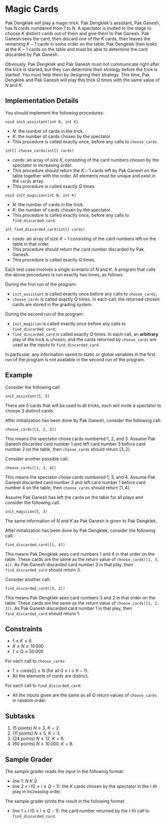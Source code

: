 # Magic Cards

Pak Dengklek will play a magic trick. Pak Dengklek's assistant, Pak Ganesh, has $N$ cards numbered
from $1$ to $N$. A spectator is invited to the stage to choose $K$ distinct cards out of them and
give them to Pak Ganesh. Pak Ganesh sees the card, then discard one of the $K$ cards, then leaves
the remaining $K - 1$ cards in some order on the table. Pak Dengklek then looks at the $K - 1$ cards
on the table and must be able to determine the card discarded by Pak Ganesh.

Obviously, Pak Dengklek and Pak Ganesh must not communicate right after the trick is started, but
they can determine their strategy before the trick is started. You must help them by designing
their strategy. This time, Pak Dengklek and Pak Ganesh will play this trick $Q$ times with the
same value of $N$ and $K$.

## Implementation Details

You should implement the following procedures:

```
void init_assistant(int N, int K)
```

* $N$: the number of cards in the trick.
* $K$: the number of cards chosen by the spectator.
* This procedure is called exactly once, before any calls to `choose_cards`.

```
int[] choose_cards(int[] cards)
```

* $cards$: an array of size $K$, consisting of the card numbers chosen by the spectator in
  increasing order.
* This procedure should return the $K - 1$ cards left by Pak Ganesh on the table together with the
  order. All elements must be unique and exist in the `cards` array.
* This procedure is called exactly $Q$ times.


```
void init_magician(int N, int K)
```

* $N$: the number of cards in the trick.
* $K$: the number of cards chosen by the spectator.
* This procedure is called exactly once, before any calls to `find_discarded_card`.

```
int find_discarded_card(int[] cards)
```

* $cards$: an array of size $K - 1$ consisting of the card numbers left on the table in that order.
* This procedure should return the card number discarded by Pak Ganesh.
* This procedure is called exactly $Q$ times.

Each test case involves a single scenario of $N$ and $K$. A program that calls the above procedures
is run exactly two times, as follows.

During the first run of the program:

* `init_assistant` is called exactly once before any calls to `choose_cards`;
* `choose_cards` is called exactly $Q$ times. In each call, the returned chosen cards are stored in
  the grading system.

During the second run of the program:

* `init_magician` is called exactly once before any calls to `find_discarded_card`;
* `find_discarded_card` is called exactly $Q$ times. In each call, an **arbitrary** play of the
  trick is chosen, and the cards returned by `choose_cards` are used as the inputs to
  `find_discarded_card`.

In particular, any information saved to static or global variables in the first run of the program
is not available in the second run of the program.

## Example

Consider the following call:

```
init_assistant(5, 3)
```

There are $5$ cards that will be used in all tricks, each will invite a spectator to choose $3$
distinct cards.

After initialization has been done by Pak Ganesh, consider the following call:

```
choose_cards([1, 2, 3])
```

This means the spectator chose cards numbered $1$, $2$, and $3$. Assume Pak Ganesh discarded card
number $1$ and left card number $3$ before card number $2$ on the table, then `choose_cards` should
return $[3, 2]$.

Consider another possible call:

```
choose_cards([1, 3, 4])
```

This means the spectator chose cards numbered $1$, $3$, and $4$. Assume Pak Ganesh discarded card
number $3$ and left card number $1$ before card number $4$ on the table, then `choose_cards` should
return $[1, 4]$.

Assume Pak Ganesh has left the cards on the table for all plays and consider the following call:

```
init_magician(5, 3)
```

The same information of $N$ and $K$ as Pak Ganesh is given to Pak Dengklek.

After initialization has been done by Pak Dengklek, consider the following call:

```
find_discarded_card([1, 4])
```

This means Pak Dengklek sees card numbers $1$ and $4$ in that order on the table. These cards are
the same as the return value of `choose_cards([1, 3, 4])`. As Pak Ganesh discarded card number $3$
in that play, then `find_discarded_card` should return $3$.

Consider another call:

```
find_discarded_card([3, 2])
```

This means Pak Dengklek sees card numbers $3$ and $2$ in that order on the table. These cards are
the same as the return value of `choose_cards([1, 2, 3])`. As Pak Ganesh discarded card number $1$
in that play, then `find_discarded_card` should return $1$.

## Constraints

* $1 \le K \le 8$
* $K \le N \le 10\,000$
* $1 \le Q \le 50\,000$

For each call to `choose_cards`:

* $1 \le cards[i] \le N$ (for all $0 \le i \le K - 1$).
* All the elements of $cards$ are distinct.

For each call to `find_discarded_card`:

* All the inputs given are the same as all $Q$ return values of `choose_cards` in random order.

## Subtasks

1. (5 points) $N \le 3$, $K = 2$.
2. (11 points) $N \le 5$, $K = 3$.
3. (24 points) $N \le 12$, $K = 6$.
4. (60 points) $N \le 10\,000$, $K = 8$.

## Sample Grader

The sample grader reads the input in the following format:

* line $1$: $N \; K \; Q$
* line $2 + i$ ($0 \le i \le Q - 1$): the $K$ cards chosen by the spectator in the $i$-th play in increasing order.

The sample grader prints the result in the following format:

* line $1 + i$ ($0 \le i \le Q - 1$): the card number returned by the $i$-th call to
  `find_discarded_card`.
